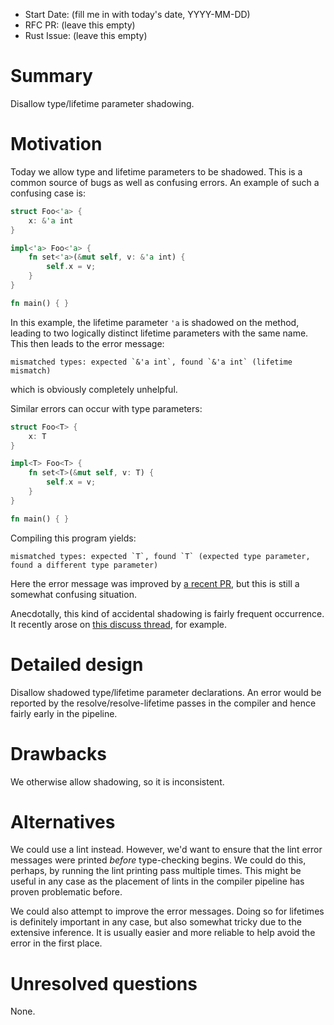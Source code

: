 - Start Date: (fill me in with today's date, YYYY-MM-DD)
- RFC PR: (leave this empty)
- Rust Issue: (leave this empty)

# Summary

Disallow type/lifetime parameter shadowing.

# Motivation

Today we allow type and lifetime parameters to be shadowed. This is a
common source of bugs as well as confusing errors. An example of such a confusing case is:

```rust
struct Foo<'a> {
    x: &'a int
}

impl<'a> Foo<'a> {
    fn set<'a>(&mut self, v: &'a int) {
        self.x = v;
    }
}

fn main() { }
```

In this example, the lifetime parameter `'a` is shadowed on the method, leading to two
logically distinct lifetime parameters with the same name. This then leads to the error
message:

    mismatched types: expected `&'a int`, found `&'a int` (lifetime mismatch)
    
which is obviously completely unhelpful.

Similar errors can occur with type parameters:

```rust
struct Foo<T> {
    x: T
}

impl<T> Foo<T> {
    fn set<T>(&mut self, v: T) {
        self.x = v;
    }
}

fn main() { }
```

Compiling this program yields:

    mismatched types: expected `T`, found `T` (expected type parameter, found a different type parameter)

Here the error message was improved by [a recent PR][pr], but this is
still a somewhat confusing situation.

Anecdotally, this kind of accidental shadowing is fairly frequent
occurrence.  It recently arose on [this discuss thread][dt], for
example.
    
[dt]: http://discuss.rust-lang.org/t/confused-by-lifetime-error-messages-tell-me-about-it/358/41?u=nikomatsakis    
[pr]: https://github.com/rust-lang/rust/pull/18264
    
# Detailed design

Disallow shadowed type/lifetime parameter declarations. An error would
be reported by the resolve/resolve-lifetime passes in the compiler and
hence fairly early in the pipeline.

# Drawbacks

We otherwise allow shadowing, so it is inconsistent.

# Alternatives

We could use a lint instead. However, we'd want to ensure that the
lint error messages were printed *before* type-checking begins. We
could do this, perhaps, by running the lint printing pass multiple
times. This might be useful in any case as the placement of lints in
the compiler pipeline has proven problematic before.

We could also attempt to improve the error messages. Doing so for
lifetimes is definitely important in any case, but also somewhat
tricky due to the extensive inference. It is usually easier and more
reliable to help avoid the error in the first place.

# Unresolved questions

None.
